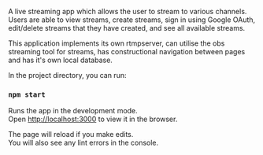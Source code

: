 A live streaming app which allows the user to stream to various channels. Users are able to view streams, create streams, sign in using Google OAuth, edit/delete streams that they have created, and see all available streams.

This application implements its own rtmpserver, can utilise the obs streaming tool for streams, has constructional navigation between pages and has it's own local database.

In the project directory, you can run:

### `npm start`

Runs the app in the development mode.<br>
Open [http://localhost:3000](http://localhost:3000) to view it in the browser.

The page will reload if you make edits.<br>
You will also see any lint errors in the console.

